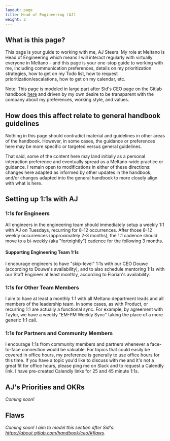 ```yaml
---
layout: page
title: Head of Engineering (AJ)
weight: 2
---
```


## What is this page?

This page is your guide to working with me, AJ Steers. My role at Meltano is Head of Engineering which means I will interact regularly with virtually everyone in Meltano - and this page is your one-stop guide to working with me, including communication preferences, details on my prioritization strategies, how to get on my Todo list, how to request prioritization/escalations, how to get on my calendar, etc.

Note: This page is modeled in large part after Sid's CEO page on the Gitlab handbook [here](https://about.gitlab.com/handbook/ceo/#related-pages) and driven by my own desire to be transparent with the company about my preferences, working style, and values.

## How does this affect relate to general handbook guidelines

Nothing in this page should contradict material and guidelines in other areas of the handbook. However, in some cases, the guidance or preferences here may be more specific or targeted versus general guidelines.

That said, some of the content here may land initially as a personal interaction preference and eventually spread as a Meltano-wide practice or guidance. I remain open to modifications in either of these directions: changes here adapted as informed by other updates in the handbook, and/or changes adapted into the general handbook to more closely align with what is here.

## Setting up 1:1s with AJ

### 1:1s for Engineers

All engineers in the engineering team should immediately setup a weekly 1:1 with AJ on Tuesdays, recurring for 8-12 occurrences. After those 8-12 weekly occurrences (approximately 2-3 months), the 1:1 cadence should move to a bi-weekly (aka "fortnightly") cadence for the following 3 months.

#### Supporting Engineering Team 1:1s

I encourage engineers to have "skip-level" 1:1s with our CEO Douwe (according to Douwe's availability), and to also schedule mentoring 1:1s with our Staff Engineer at least monthly, according to Florian's availability.

### 1:1s for Other Team Members

I aim to have at least a monthly 1:1 with all Meltano department leads and all members of the leadership team. In some cases, as with Product, or recurring 1:1 are actually a functional sync. For example, by agreement with Taylor, we have a weekly "EM-PM Weekly Sync" taking the place of a more generic 1:1 call.

### 1:1s for Partners and Community Members

I encourage 1:1s from community members and partners whenever a face-to-face connection would be valuable. For topics that could easily be covered in office hours, my preference is generally to use office hours for this time. If you have a topic you'd like to discuss with me and it's not a great fit for office hours, please ping me on Slack and to request a Calendly link. I have pre-created Calendly links for 25 and 45 minute 1:1s.

## AJ's Priorities and OKRs

_Coming soon!_

## Flaws

_Coming soon! I aim to model this section after Sid's: https://about.gitlab.com/handbook/ceo/#flaws._
